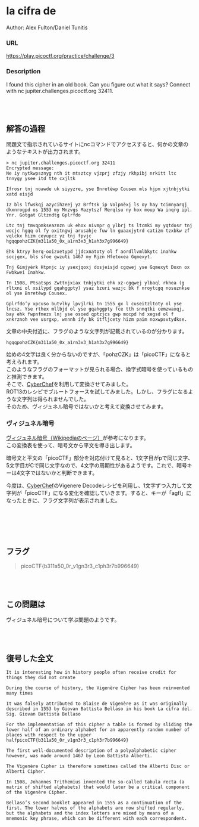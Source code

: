 # la cifra de
Author: Alex Fulton/Daniel Tunitis  

### URL
https://play.picoctf.org/practice/challenge/3  

### Description
I found this cipher in an old book. Can you figure out what it says? Connect with nc jupiter.challenges.picoctf.org 32411.  

<br>
<br>

## 解答の過程
問題文で指示されているサイトにncコマンドでアクセスすると、何かの文章のようなテキストが出力されます。  

```
> nc jupiter.challenges.picoctf.org 32411
Encrypted message:
Ne iy nytkwpsznyg nth it mtsztcy vjzprj zfzjy rkhpibj nrkitt ltc tnnygy ysee itd tte cxjltk

Ifrosr tnj noawde uk siyyzre, yse Bnretèwp Cousex mls hjpn xjtnbjytki xatd eisjd

Iz bls lfwskqj azycihzeej yz Brftsk ip Volpnèxj ls oy hay tcimnyarqj dkxnrogpd os 1553 my Mnzvgs Mazytszf Merqlsu ny hox moup Wa inqrg ipl. Ynr. Gotgat Gltzndtg Gplrfdo

Ltc tnj tmvqpmkseaznzn uk ehox nivmpr g ylbrj ts ltcmki my yqtdosr tnj wocjc hgqq ol fy oxitngwj arusahje fuw ln guaaxjytrd catizm tzxbkw zf vqlckx hizm ceyupcz yz tnj fpvjc hgqqpohzCZK{m311a50_0x_a1rn3x3_h1ah3x7g996649}

Ehk ktryy herq-ooizxetypd jjdcxnatoty ol f aordllvmlbkytc inahkw socjgex, bls sfoe gwzuti 1467 my Rjzn Hfetoxea Gqmexyt.

Tnj Gimjyèrk Htpnjc iy ysexjqoxj dosjeisjd cgqwej yse Gqmexyt Doxn ox Fwbkwei Inahkw.

Tn 1508, Ptsatsps Zwttnjxiax tnbjytki ehk xz-cgqwej ylbaql rkhea (g rltxni ol xsilypd gqahggpty) ysaz bzuri wazjc bk f nroytcgq nosuznkse ol yse Bnretèwp Cousex.

Gplrfdo’y xpcuso butvlky lpvjlrki tn 1555 gx l cuseitzltoty ol yse lncsz. Yse rthex mllbjd ol yse gqahggpty fce tth snnqtki cemzwaxqj, bay ehk fwpnfmezx lnj yse osoed qptzjcs gwp mocpd hd xegsd ol f xnkrznoh vee usrgxp, wnnnh ify bk itfljcety hizm paim noxwpsvtydkse.
```

文章の中央付近に、フラグのような文字列が記載されているのが分かります。  

```
hgqqpohzCZK{m311a50_0x_a1rn3x3_h1ah3x7g996649}
```

始めの4文字は良く分からないのですが、「pohzCZK」は「picoCTF」になると考えられます。  
このようなフラグのフォーマットが見られる場合、換字式暗号を使っているものと推測できます。  
そこで、[CyberChef](https://gchq.github.io/CyberChef/)を利用して変換させてみました。  
ROT13のレシピでブルートフォースを試してみました。しかし、フラグになるような文字列は得られませんでした。  
そのため、ヴィジュネル暗号ではないかと考えて変換させてみます。  

### ヴィジュネル暗号
[ヴィジュネル暗号（Wikipediaのページ）](https://ja.wikipedia.org/wiki/%E3%83%B4%E3%82%A3%E3%82%B8%E3%83%A5%E3%83%8D%E3%83%AB%E6%9A%97%E5%8F%B7)が参考になります。  
この変換表を使って、暗号文から平文を導き出します。  

暗号文と平文の「picoCTF」部分を対応付けて見ると、1文字目がpで同じ文字、5文字目がCで同じ文字なので、4文字の周期性があるようです。これで、暗号キーは4文字ではないかと判断できます。  

今度は、[CyberChef](https://gchq.github.io/CyberChef/)のVigenere Decodeレシピを利用し、1文字ずつ入力して文字列が「picoCTF」になる変化を確認していきます。すると、キーが「agfl」になったときに、フラグ文字列が表示されました。  

<br>
<br>
<br>
<br>

## フラグ
> picoCTF{b311a50_0r_v1gn3r3_c1ph3r7b996649}

<br>
<br>

## この問題は
ヴィジュネル暗号について学ぶ問題のようです。  

<br>
<br>

## 復号した全文
```
It is interesting how in history people often receive credit for things they did not create

During the course of history, the Vigenère Cipher has been reinvented many times

It was falsely attributed to Blaise de Vigenère as it was originally described in 1553 by Giovan Battista Bellaso in his book La cifra del. Sig. Giovan Battista Bellaso

For the implementation of this cipher a table is formed by sliding the lower half of an ordinary alphabet for an apparently random number of places with respect to the upper halfpicoCTF{b311a50_0r_v1gn3r3_c1ph3r7b996649}

The first well-documented description of a polyalphabetic cipher however, was made around 1467 by Leon Battista Alberti.

The Vigenère Cipher is therefore sometimes called the Alberti Disc or Alberti Cipher.

In 1508, Johannes Trithemius invented the so-called tabula recta (a matrix of shifted alphabets) that would later be a critical component of the Vigenère Cipher.

Bellaso’s second booklet appeared in 1555 as a continuation of the first. The lower halves of the alphabets are now shifted regularly, but the alphabets and the index letters are mixed by means of a mnemonic key phrase, which can be different with each correspondent.
```
